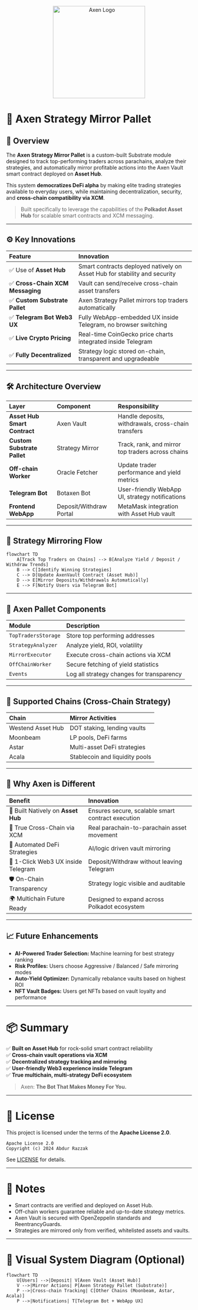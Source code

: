 <p align="center">
  <img src="assets/assets" alt="Axen Logo" width="250"/>
</p>


# 🧠 Axen Strategy Mirror Pallet

## 📖 Overview

The **Axen Strategy Mirror Pallet** is a custom-built Substrate module designed to track top-performing traders across parachains, analyze their strategies, and automatically mirror profitable actions into the Axen Vault smart contract deployed on **Asset Hub**.

This system **democratizes DeFi alpha** by making elite trading strategies available to everyday users, while maintaining decentralization, security, and **cross-chain compatibility via XCM**.

> Built specifically to leverage the capabilities of the **Polkadot Asset Hub** for scalable smart contracts and XCM messaging.

---

## ⚙️ Key Innovations

| Feature | Innovation |
|:---|:---|
| ✅ Use of **Asset Hub** | Smart contracts deployed natively on Asset Hub for stability and security |
| ✅ **Cross-Chain XCM Messaging** | Vault can send/receive cross-chain asset transfers |
| ✅ **Custom Substrate Pallet** | Axen Strategy Pallet mirrors top traders automatically |
| ✅ **Telegram Bot Web3 UX** | Fully WebApp-embedded UX inside Telegram, no browser switching |
| ✅ **Live Crypto Pricing** | Real-time CoinGecko price charts integrated inside Telegram |
| ✅ **Fully Decentralized** | Strategy logic stored on-chain, transparent and upgradeable |

---

## 🛠️ Architecture Overview

| Layer | Component | Responsibility |
|:---|:---|:---|
| **Asset Hub Smart Contract** | Axen Vault | Handle deposits, withdrawals, cross-chain transfers |
| **Custom Substrate Pallet** | Strategy Mirror | Track, rank, and mirror top traders across chains |
| **Off-chain Worker** | Oracle Fetcher | Update trader performance and yield metrics |
| **Telegram Bot** | Botaxen Bot | User-friendly WebApp UI, strategy notifications |
| **Frontend WebApp** | Deposit/Withdraw Portal | MetaMask integration with Asset Hub vault |

---

## 🔄 Strategy Mirroring Flow

```mermaid
flowchart TD
    A[Track Top Traders on Chains] --> B[Analyze Yield / Deposit / Withdraw Trends]
    B --> C[Identify Winning Strategies]
    C --> D[Update AxenVault Contract (Asset Hub)]
    D --> E[Mirror Deposits/Withdrawals Automatically]
    E --> F[Notify Users via Telegram Bot]
```

---

## 📂 Axen Pallet Components

| Module | Description |
|:---|:---|
| `TopTradersStorage` | Store top performing addresses |
| `StrategyAnalyzer` | Analyze yield, ROI, volatility |
| `MirrorExecutor` | Execute cross-chain actions via XCM |
| `OffChainWorker` | Secure fetching of yield statistics |
| `Events` | Log all strategy changes for transparency |

---

## 🌉 Supported Chains (Cross-Chain Strategy)

| Chain | Mirror Activities |
|:---|:---|
| Westend Asset Hub | DOT staking, lending vaults |
| Moonbeam | LP pools, DeFi farms |
| Astar | Multi-asset DeFi strategies |
| Acala | Stablecoin and liquidity pools |

---

## 🎯 Why Axen is Different

| Benefit | Innovation |
|:---|:---|
| 🚀 Built Natively on **Asset Hub** | Ensures secure, scalable smart contract execution |
| 🔄 True Cross-Chain via XCM | Real parachain-to-parachain asset movement |
| 🤖 Automated DeFi Strategies | AI/logic driven vault mirroring |
| 💬 1-Click Web3 UX inside Telegram | Deposit/Withdraw without leaving Telegram |
| 🛡️ On-Chain Transparency | Strategy logic visible and auditable |
| 🌍 Multichain Future Ready | Designed to expand across Polkadot ecosystem |

---

## 📈 Future Enhancements

- **AI-Powered Trader Selection:** Machine learning for best strategy ranking
- **Risk Profiles:** Users choose Aggressive / Balanced / Safe mirroring modes
- **Auto-Yield Optimizer:** Dynamically rebalance vaults based on highest ROI
- **NFT Vault Badges:** Users get NFTs based on vault loyalty and performance

---

# 📦 Summary

✅ **Built on Asset Hub** for rock-solid smart contract reliability  
✅ **Cross-chain vault operations via XCM**  
✅ **Decentralized strategy tracking and mirroring**  
✅ **User-friendly Web3 experience inside Telegram**  
✅ **True multichain, multi-strategy DeFi ecosystem**

> Axen: **The Bot That Makes Money For You.**

---

# 📜 License

This project is licensed under the terms of the **Apache License 2.0**.

```
Apache License 2.0
Copyright (c) 2024 Abdur Razzak
```

See [LICENSE](LICENSE) for details.

---

# 📢 Notes

- Smart contracts are verified and deployed on Asset Hub.
- Off-chain workers guarantee reliable and up-to-date strategy metrics.
- Axen Vault is secured with OpenZeppelin standards and ReentrancyGuards.
- Strategies are mirrored only from verified, whitelisted assets and vaults.

---

# 📸 Visual System Diagram (Optional)

```mermaid
flowchart TD
    U[Users] -->|Deposit| V[Axen Vault (Asset Hub)]
    V -->|Mirror Actions| P[Axen Strategy Pallet (Substrate)]
    P -->|Cross-chain Tracking| C[Other Chains (Moonbeam, Astar, Acala)]
    P -->|Notifications| T[Telegram Bot + WebApp UX]
```

